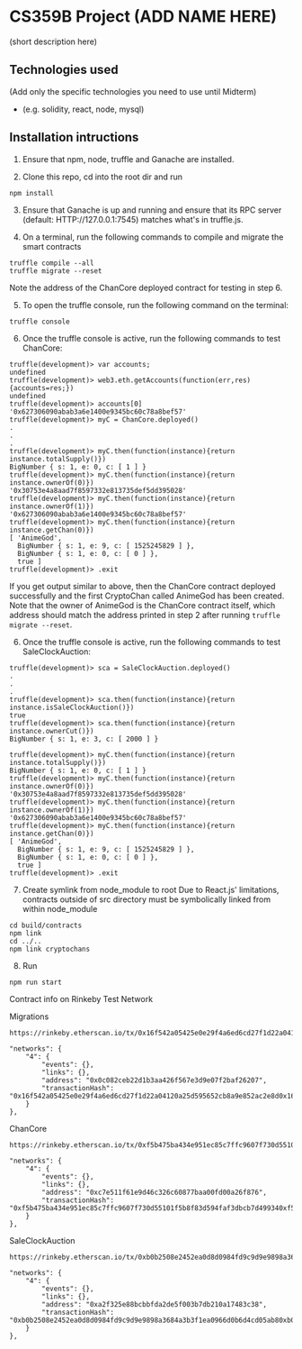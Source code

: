 # CS359B Project (ADD NAME HERE)

(short description here)

## Technologies used

(Add only the specific technologies you need to use until Midterm)

* (e.g. solidity, react, node, mysql)

## Installation intructions

1. Ensure that npm, node, truffle and Ganache are installed.

2. Clone this repo, cd into the root dir and run
```
npm install
```

3. Ensure that Ganache is up and running and ensure that its RPC server (default: HTTP://127.0.0.1:7545) matches what's in truffle.js.

4. On a terminal, run the following commands to compile and migrate the smart contracts
```
truffle compile --all
truffle migrate --reset
```
Note the address of the ChanCore deployed contract for testing in step 6.

5. To open the truffle console, run the following command on the terminal:
```
truffle console
```

6. Once the truffle console is active, run the following commands to test ChanCore:
```
truffle(development)> var accounts;
undefined
truffle(development)> web3.eth.getAccounts(function(err,res){accounts=res;})
undefined
truffle(development)> accounts[0]
'0x627306090abab3a6e1400e9345bc60c78a8bef57'
truffle(development)> myC = ChanCore.deployed()
.
.
.
truffle(development)> myC.then(function(instance){return instance.totalSupply()})
BigNumber { s: 1, e: 0, c: [ 1 ] }
truffle(development)> myC.then(function(instance){return instance.ownerOf(0)})
'0x30753e4a8aad7f8597332e813735def5dd395028'
truffle(development)> myC.then(function(instance){return instance.ownerOf(1)})
'0x627306090abab3a6e1400e9345bc60c78a8bef57'
truffle(development)> myC.then(function(instance){return instance.getChan(0)})
[ 'AnimeGod',
  BigNumber { s: 1, e: 9, c: [ 1525245829 ] },
  BigNumber { s: 1, e: 0, c: [ 0 ] },
  true ]
truffle(development)> .exit
```
If you get output similar to above, then the ChanCore contract deployed successfully and the first CryptoChan called AnimeGod has been created. Note that the owner of AnimeGod is the ChanCore contract itself, which address should match the address printed in step 2 after running `truffle migrate --reset`.

6. Once the truffle console is active, run the following commands to test SaleClockAuction:
```
truffle(development)> sca = SaleClockAuction.deployed()
.
.
.
truffle(development)> sca.then(function(instance){return instance.isSaleClockAuction()})
true
truffle(development)> sca.then(function(instance){return instance.ownerCut()})
BigNumber { s: 1, e: 3, c: [ 2000 ] }

truffle(development)> myC.then(function(instance){return instance.totalSupply()})
BigNumber { s: 1, e: 0, c: [ 1 ] }
truffle(development)> myC.then(function(instance){return instance.ownerOf(0)})
'0x30753e4a8aad7f8597332e813735def5dd395028'
truffle(development)> myC.then(function(instance){return instance.ownerOf(1)})
'0x627306090abab3a6e1400e9345bc60c78a8bef57'
truffle(development)> myC.then(function(instance){return instance.getChan(0)})
[ 'AnimeGod',
  BigNumber { s: 1, e: 9, c: [ 1525245829 ] },
  BigNumber { s: 1, e: 0, c: [ 0 ] },
  true ]
truffle(development)> .exit
```

7. Create symlink from node_module to root
Due to React.js' limitations, contracts outside of src directory must be symbolically linked from within node_module
```
cd build/contracts
npm link
cd ../..
npm link cryptochans
```

8. Run
```
npm run start
```


Contract info on Rinkeby Test Network

Migrations
```
https://rinkeby.etherscan.io/tx/0x16f542a05425e0e29f4a6ed6cd27f1d22a04120a25d595652cb8a9e852ac2e8d

"networks": {
    "4": {
		"events": {},
		"links": {},
		"address": "0x0c082ceb22d1b3aa426f567e3d9e07f2baf26207",
		"transactionHash": "0x16f542a05425e0e29f4a6ed6cd27f1d22a04120a25d595652cb8a9e852ac2e8d0x16f54"
    }
},
```

ChanCore
```
https://rinkeby.etherscan.io/tx/0xf5b475ba434e951ec85c7ffc9607f730d55101f5b8f83d594faf3dbcb7d49934

"networks": {
	"4": {
		"events": {},
		"links": {},
		"address": "0xc7e511f61e9d46c326c60877baa00fd00a26f876",
		"transactionHash": "0xf5b475ba434e951ec85c7ffc9607f730d55101f5b8f83d594faf3dbcb7d499340xf5b47"
	}
},
```

SaleClockAuction
```
https://rinkeby.etherscan.io/tx/0xb0b2508e2452ea0d8d0984fd9c9d9e9898a3684a3b3f1ea0966d0b6d4cd05ab8

"networks": {
	"4": {
		"events": {},
		"links": {},
		"address": "0xa2f325e88bcbbfda2de5f003b7db210a17483c38",
		"transactionHash": "0xb0b2508e2452ea0d8d0984fd9c9d9e9898a3684a3b3f1ea0966d0b6d4cd05ab80xb0b25"
	}
},
```
